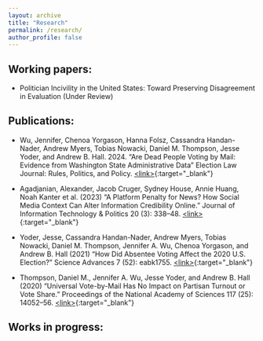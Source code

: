 ```yaml
---
layout: archive
title: "Research"
permalink: /research/
author_profile: false
---
```


## Working papers:
* Politician Incivility in the United States: Toward Preserving Disagreement in Evaluation (Under Review)

## Publications: 
* Wu, Jennifer, Chenoa Yorgason, Hanna Folsz, Cassandra Handan-Nader, Andrew Myers, Tobias Nowacki, Daniel M. Thompson, Jesse Yoder, and Andrew B. Hall. 2024. “Are Dead People Voting by Mail: Evidence from Washington State Administrative Data” Election Law Journal: Rules, Politics, and Policy. [\<link\>]( doi:10.1089/elj.2023.0047.){:target="_blank"}

* Agadjanian, Alexander, Jacob Cruger, Sydney House, Annie Huang, Noah Kanter et al. (2023) “A Platform Penalty for News? How Social Media Context Can Alter Information Credibility Online.” Journal of Information Technology & Politics 20 (3): 338–48. [\<link\>](https://doi.org/10.1080/19331681.2022.2105465){:target="_blank"}

* Yoder, Jesse, Cassandra Handan-Nader, Andrew Myers, Tobias Nowacki, Daniel M. Thompson, Jennifer A. Wu, Chenoa Yorgason, and Andrew B. Hall (2021) “How Did Absentee Voting Affect the 2020 U.S. Election?” Science Advances 7 (52): eabk1755. [\<link\>](https://www.science.org/doi/10.1126/sciadv.abk1755){:target="_blank"}

* Thompson, Daniel M., Jennifer A. Wu, Jesse Yoder, and Andrew B. Hall (2020) “Universal Vote-by-Mail Has No Impact on Partisan Turnout or Vote Share.” Proceedings of the National Academy of Sciences 117 (25): 14052–56. 
[\<link\>](https://doi.org/10.1073/pnas.2007249117){:target="_blank"}

## Works in progress:

